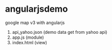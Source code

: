 # angularjsdemo

google map v3 with angularjs
1. api_yahoo.json (demo data get from yahoo api)
2. app.js (module)
3. index.html (view)

